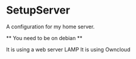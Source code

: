 # SetupServer

A configuration for my home server.

** You need to be on debian **

It is using a web server LAMP
It is using Owncloud
